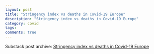 ```yaml
---
layout: post
title: "Stringency index vs deaths in Covid-19 Europe"
description: "Stringency index vs deaths in Covid-19 Europe"
category: covid
tags: 
comments: true
---
```


Substack post archive: [Stringency index vs deaths in Covid-19 Europe](https://godlak.substack.com/p/stringency-index-vs-deaths-in-covid)
